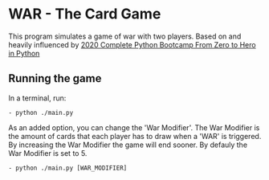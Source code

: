 # WAR - The Card Game

This program simulates a game of war with two players. Based on and heavily influenced by [2020 Complete Python Bootcamp From Zero to Hero in Python](https://www.udemy.com/course/complete-python-bootcamp/)

## Running the game

In a terminal, run:

    - python ./main.py

As an added option, you can change the 'War Modifier'. The War Modifier is the amount of cards that each player has to draw when a 'WAR' is triggered. By increasing the War Modifier the game will end sooner. By defauly the War Modifier is set to 5.

    - python ./main.py [WAR_MODIFIER]
